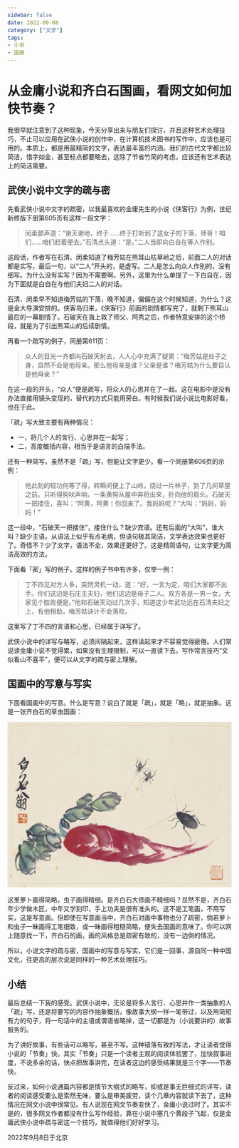 ```yaml
---
sidebar: false
date: 2022-09-08
category: ["文学"]
tags:
- 小说
- 国画
---
```


# 从金庸小说和齐白石国画，看网文如何加快节奏？

我很早就注意到了这种现象，今天分享出来与朋友们探讨，并且这种艺术处理技巧，不止可以应用在武侠小说的创作中，在计算机技术图书的写作中，应该也是可用的。本质上，都是用最精简的文字，表达最丰富的内涵。我们的古代文字都比较简洁，惜字如金，甚至标点都要略去，这除了节省竹简的考虑，应该还有艺术表达上的简洁需要。

<!--more-->

## 武侠小说中文字的疏与密

先看武侠小说中文字的疏密，以我最喜欢的金庸先生的小说《侠客行》为例，世纪新修版下册第605页有这样一段文字：

>闵柔颤声道：“谢天谢地，终于......终于打听到了这女子的下落，师哥！咱们......咱们赶着便去。”石清点头道：“是。”二人当即向白自在等人作别。

这段话，作者写在石清、闵柔知道了梅芳姑在熊耳山枯草岭之后，前面二人的对话都是实写，最后一句，以“二人”开头的，是虚写。二人是怎么向众人作别的，没有细写。为什么没有实写？因为不需要啊。另外，这里为什么单提了一下白自在，因为下面就是白自在与他们夫妇二人的对话。

石清、闵柔早不知道梅芳姑的下落，晚不知道，偏偏在这个时候知道，为什么？这是金大导演安排的。侠客岛归来，《侠客行》前面的剧情都写完了，就剩下熊耳山最后的一幕剧情了。石破天在海上救了师父、阿秀之后，作者特意安排的这个桥段，就是为了引出熊耳山的后续剧情。

再看一个疏写的例子，同册第611页：

> 众人的目光一齐都向石破天射去，人人心中充满了疑窦：“梅芳姑是处子之身，自然不会是他母亲。那么他母亲是谁？父亲是谁？梅芳姑为什么要自认是他母亲？”

在这一段的开头，“众人”便是疏写，将众人的心思并在了一起。这在电影中是没有办法直接用镜头变现的，替代的方式只能用旁白。有时候我们说小说比电影好看，也在于此。

「疏」写大致主要有两种情况：

- 一，将几个人的言行、心思并在一起写；
- 二，高度概括内容，相当于是语言的白描手法。

还有一种简写，虽然不是「疏」写，但能让文字更少。看一个同册第606页的示例：

> 他此刻的轻功何等了得，转瞬间便上了山岭，绕过一片林子，到了几间草屋之前。只听得狗吠声响，一条黄狗从屋中奔将出来，扑向他的肩头。石破天一把搂住，喜叫：“阿黄，阿黄！你回来了。我妈妈呢？”大叫：“妈妈，妈妈！”

这一段中，“石破天一把搂住”，搂住什么？缺少宾语。还有后面的“大叫”，谁大叫？缺少主语。从语法上似乎有点毛病，但语句极其简洁，文学表达效果也更好了。奇怪不？少了文字，语法不全，效果还更好了。这是精简语句，让文字更为简洁高效的方法。

下面看「密」写的例子。这样的例子书中有许多，仅举一例：

> 丁不四见对方人多，突然灵机一动，道：“好，一言为定，咱们大家都不出手。你们这边是石庄主夫妇，他们这边是母子二人。双方各是一男一女，大家见个胜败便是。”他和石破天动过几次手，知道这少年武功远在石清夫妇之上，有他相助，梅芳姑诀计不会落败。

这里写了丁不四的言语和心思，已经属于详写了。

武侠小说中的详写与略写，必须间隔起来，这样读起来才不容易觉得疲倦。人们常说读金庸小说不觉得累，如果没有生理限制，可以一直读下去。写作常言技巧“文似看山不喜平”，便可以从文字的疏与密上理解。

## 国画中的写意与写实

下面看国画中的写意。什么是写意？说白了就是「疏」，就是「略」，就是抽象。这是一张齐白石的草虫国画：

![齐白石画作](./assets/d452cdc9b65840a89bc1aeaff04516c0.jpeg)

这里萝卜画得简略，虫子画得精细。是齐白石大师画不精细吗？显然不是，齐白石年少学做木匠，中年又学刻印，手上功夫是很有准头的。这不是工笔画，不用写实，这是写意画。但即使在写意画当中，齐白石对画中事物也分了疏密，倘若萝卜和虫子一昧画得工笔细致，或一昧画得粗糙简略，便失去国画的意味了。你可以网上随意找一下，齐白石的画，画的风格总是疏密有致的，没有一边倒的情况。

所以，小说文字的疏与密，国画中的写意与写实，它们是一回事，源自同一种中国文化，往更高的层次说是同样的一种艺术处理技巧。

## 小结

最后总结一下我的感受。武侠小说中，无论是将多人言行、心思并作一类抽象的人「疏」写，还是将要写的内容作抽象概括，像故事大纲一样一笔带过，以及用简短有力的句子，将一句话中的主语或谓语省略掉，这一切都是为（小说要讲的）故事服务的。

为了讲好故事，有些话可以略写，甚至不写。这种错落有致的写法，才让读者觉得小说的「节奏」快。其实「节奏」只是一个读者主观的阅读体验罢了，加快叙事进度，不说多余的话，快点把故事讲完，在读者这边的感受结果就是三个字——节奏快。

反过来，如何小说通篇内容都是情节大纲式的略写，抑或是事无巨细式的详写，读者的阅读感受要么是索然无味，要么是审美疲劳，读个几章内容就读下去了，这种情况在网文小说中很常见。有人说现在网文节奏变快了，金庸小说过时了。其实不是的，很多网文作者都没有什么写作经验，靠在小说中塞几个黄段子飞起，仅是金庸武侠小说中疏与密这一个技巧，就值得他们好好学习。

2022年9月8日于北京

